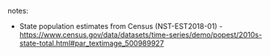 notes:  
* State population estimates from Census (NST-EST2018-01) - https://www.census.gov/data/datasets/time-series/demo/popest/2010s-state-total.html#par_textimage_500989927  


